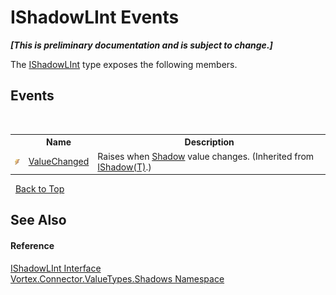 # IShadowLInt Events
 _**\[This is preliminary documentation and is subject to change.\]**_

The <a href="T_Vortex_Connector_ValueTypes_Shadows_IShadowLInt.md">IShadowLInt</a> type exposes the following members.


## Events
&nbsp;<table><tr><th></th><th>Name</th><th>Description</th></tr><tr><td>![Public event](media/pubevent.gif "Public event")</td><td><a href="E_Vortex_Connector_ValueTypes_Shadows_IShadow_1_ValueChanged.md">ValueChanged</a></td><td>
Raises when <a href="P_Vortex_Connector_ValueTypes_Shadows_IShadow_1_Shadow.md">Shadow</a> value changes.
 (Inherited from <a href="T_Vortex_Connector_ValueTypes_Shadows_IShadow_1.md">IShadow(T)</a>.)</td></tr></table>&nbsp;
<a href="#ishadowlint-events">Back to Top</a>

## See Also


#### Reference
<a href="T_Vortex_Connector_ValueTypes_Shadows_IShadowLInt.md">IShadowLInt Interface</a><br /><a href="N_Vortex_Connector_ValueTypes_Shadows.md">Vortex.Connector.ValueTypes.Shadows Namespace</a><br />